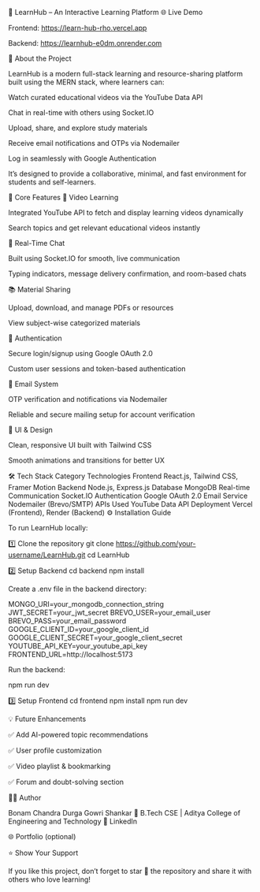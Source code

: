 🚀 LearnHub – An Interactive Learning Platform
🌐 Live Demo

Frontend: https://learn-hub-rho.vercel.app

Backend: https://learnhub-e0dm.onrender.com

📖 About the Project

LearnHub is a modern full-stack learning and resource-sharing platform built using the MERN stack, where learners can:

Watch curated educational videos via the YouTube Data API

Chat in real-time with others using Socket.IO

Upload, share, and explore study materials

Receive email notifications and OTPs via Nodemailer

Log in seamlessly with Google Authentication

It’s designed to provide a collaborative, minimal, and fast environment for students and self-learners.

🧠 Core Features
🎥 Video Learning

Integrated YouTube API to fetch and display learning videos dynamically

Search topics and get relevant educational videos instantly

💬 Real-Time Chat

Built using Socket.IO for smooth, live communication

Typing indicators, message delivery confirmation, and room-based chats

📚 Material Sharing

Upload, download, and manage PDFs or resources

View subject-wise categorized materials

🔐 Authentication

Secure login/signup using Google OAuth 2.0

Custom user sessions and token-based authentication

📧 Email System

OTP verification and notifications via Nodemailer

Reliable and secure mailing setup for account verification

🌈 UI & Design

Clean, responsive UI built with Tailwind CSS

Smooth animations and transitions for better UX

🛠️ Tech Stack
Category Technologies
Frontend React.js, Tailwind CSS, Framer Motion
Backend Node.js, Express.js
Database MongoDB
Real-time Communication Socket.IO
Authentication Google OAuth 2.0
Email Service Nodemailer (Brevo/SMTP)
APIs Used YouTube Data API
Deployment Vercel (Frontend), Render (Backend)
⚙️ Installation Guide

To run LearnHub locally:

1️⃣ Clone the repository
git clone https://github.com/your-username/LearnHub.git
cd LearnHub

2️⃣ Setup Backend
cd backend
npm install

Create a .env file in the backend directory:

MONGO_URI=your_mongodb_connection_string
JWT_SECRET=your_jwt_secret
BREVO_USER=your_email_user
BREVO_PASS=your_email_password
GOOGLE_CLIENT_ID=your_google_client_id
GOOGLE_CLIENT_SECRET=your_google_client_secret
YOUTUBE_API_KEY=your_youtube_api_key
FRONTEND_URL=http://localhost:5173

Run the backend:

npm run dev

3️⃣ Setup Frontend
cd frontend
npm install
npm run dev

💡 Future Enhancements

✅ Add AI-powered topic recommendations

✅ User profile customization

✅ Video playlist & bookmarking

✅ Forum and doubt-solving section

👨‍💻 Author

Bonam Chandra Durga Gowri Shankar
📍 B.Tech CSE | Aditya College of Engineering and Technology
🔗 LinkedIn

🌐 Portfolio
(optional)

⭐ Show Your Support

If you like this project, don’t forget to star 🌟 the repository and share it with others who love learning!
